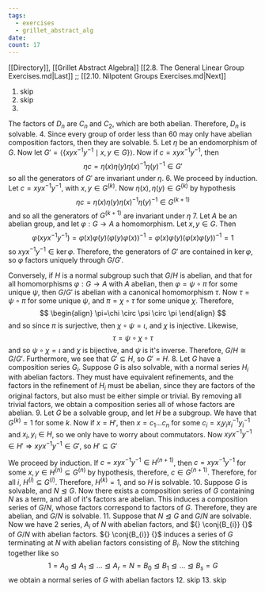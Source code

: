 ```yaml
---
tags:
  - exercises
  - grillet_abstract_alg
date:
count: 17
---
```

[[Directory]], [[Grillet Abstract Algebra]]
[[2.8. The General Linear Group Exercises.md|Last]] ;; [[2.10. Nilpotent Groups Exercises.md|Next]]
1. skip
2. skip
3. 
The factors of ${} D_{n} {}$ are ${} C_{n} {}$ and $C_{2}$, which are both abelian. Therefore, ${} D_{n}$ is solvable. 
4. 
Since every group of order less than ${} 60 {}$ may only have abelian composition factors, then they are solvable. 
5. 
Let $\eta {}$ be an endomorphism of $G$. Now let ${} G'=\langle \{ xyx^{-1}y^{-1} \mid x,\, y \in G \} \rangle  {}$. Now if ${} c=xyx^{-1}y^{-1} {}$, then
$$
\eta c=\eta (x) \eta (y) \eta (x)^{-1} \eta(y)^{-1} \in  G'
$$
so all the generators of $G' {}$ are invariant under ${} \eta {}$. 
6. 
We proceed by induction. Let ${} c=xyx^{-1}y^{-1} {}$, with ${} x,\, y \in G^{(k)} {}$. Now ${} \eta(x),\, \eta(y) \in G^{(k)} {}$ by hypothesis
$$
\eta c=\eta (x) \eta (y) \eta (x)^{-1} \eta(y)^{-1} \in  G^{(k+1)}
$$
and so all the generators of ${} G^{(k+1)} {}$ are invariant under ${} \eta {}$
7. 
Let $A {}$ be an abelian group, and let ${} \varphi:G \to{}A {}$ a homomorphism. Let ${} x,\, y \in G {}$. Then 
$$
\varphi(xyx^{-1}y^{-1})=\varphi(x)\varphi(y)(\varphi(y)\varphi(x))^{-1}=\varphi(x)\varphi(y)(\varphi(x)\varphi(y))^{-1}=1
$$
so ${} xyx^{-1}y^{-1} \in  \ker  \varphi {}$. Therefore, the generators of $G' {}$ are contained in ${} \ker \varphi {}$, so $\varphi$ factors uniquely through ${} G /G' {}$.

Conversely, if $H {}$ is a normal subgroup such that ${} G /H {}$ is abelian, and that for all homomorphisms ${} \varphi:G\to{}A {}$ with $A {}$ abelian, then ${} \varphi = \psi \circ  \pi {}$ for some unique ${} \psi {}$, then ${} G / G' {}$ is abelian with a canonical homomorphism ${} \tau {}$. Now ${} \tau = \psi \circ  \pi {}$ for some unique $\psi {}$, and ${} \pi =\chi \circ  \tau {}$ for some unique $\chi {}$. Therefore, 
$$
\begin{align}
\pi=\chi \circ  \psi \circ  \pi
\end{align}
$$
and so since $\pi$ is surjective, then ${} \chi \circ  \psi= \iota {}$, and $\chi$ is injective. Likewise, 
$$
\tau=\psi \circ  \chi \circ  \tau
$$
and so ${} \psi \circ  \chi = \iota {}$ and $\chi$ is bijective, and $\psi  {}$ is it's inverse. Therefore, ${} G / H \cong  G / G' {}$. Furthermore, we see that ${} G' \subseteq  H {}$, so ${} G'=H {}$. 
8. 
Let $G {}$ have a composition series ${} G_{i} {}$. Suppose ${} G {}$ is also solvable, with a normal series ${} H_{i} {}$ with abelian factors. They must have equivalent refinements, and the factors in the refinement of ${} H_{i}$ must be abelian, since they are factors of the original factors, but also must be either simple or trivial. By removing all trivial factors, we obtain a composition series all of whose factors are abelian. 
9. 
Let $G$ be a solvable group, and let $H$ be a subgroup. We have that ${} G^{(k)}=1 {}$ for some $k {}$. Now if ${} x=H' {}$, then ${} x=c_{1}\dots c_{n} {}$ for some ${} c_{i}=x_{i} y_{i} x_{i} ^{-1} y_{i} ^{-1} {}$ and ${} x_{i},\, y_{i} \in H {}$, so we only have to worry about commutators. Now ${} xyx^{-1}y^{-1} \in H' \Rightarrow  xyx^{-1}y^{-1} \in G' {}$, so ${} H' \subseteq  G' {}$

We proceed by induction. If ${} c=xyx^{-1}y^{-1} \in H^{(n+1)} {}$, then ${} c=xyx^{-1}y^{-1} {}$ for some ${} x,\, y \in H^{(n)} \subseteq G^{(n)} {}$ by hypothesis, therefore, ${} c \in G^{(n+1)} {}$. Therefore, for all ${} i {}$, ${} H^{(i)} \subseteq G^{(i)} {}$. Therefore, ${} H^{(k)}=1 {}$, and so $H$ is solvable.
10. 
Suppose $G$ is solvable, and $N\trianglelefteq G {}$. Now there exists a composition series of $G$ containing $N$ as a term, and all of it's factors are abelian. This induces a composition series of ${} G /N {}$, whose factors correspond to factors of ${} G {}$. Therefore, they are abelian, and ${} G /N {}$ is solvable.
11. 
Suppose that $N\trianglelefteq G {}$ and ${} G /N {}$ are solvable. Now we have 2 series, ${} A_{i} {}$ of $N$ with abelian factors, and ${} \conj{B_{i}} {}$ of ${} G /N {}$ with abelian factors. ${} \conj{B_{i}} {}$ induces a series of $G$ terminating at $N$ with abelian factors consisting of ${} B_{i} {}$. Now the stitching together like so
$$
1 =A_{0} \trianglelefteq A_{1} \trianglelefteq \dots \trianglelefteq A_{r}=N=B_{0} \trianglelefteq B_{1} \trianglelefteq \dots \trianglelefteq B_{s}=G
$$
we obtain a normal series of $G$ with abelian factors
12. skip
13. skip
